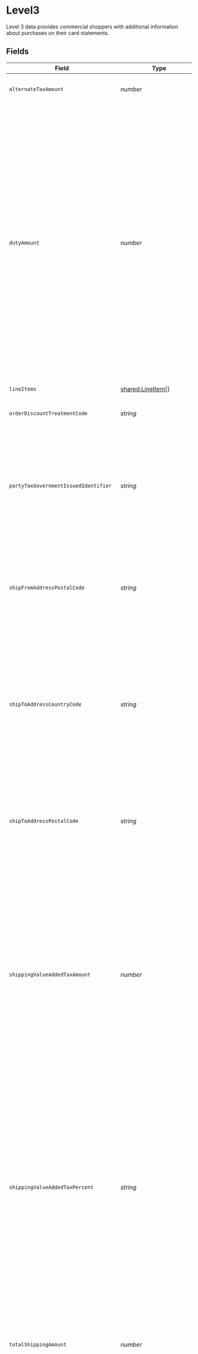 # Level3

Level 3 data provides commercial shoppers with additional information about purchases on their card statements.


## Fields

| Field                                                                                                                                                                                                                                                                                                                                                                                                                                                                                                                             | Type                                                                                                                                                                                                                                                                                                                                                                                                                                                                                                                              | Required                                                                                                                                                                                                                                                                                                                                                                                                                                                                                                                          | Description                                                                                                                                                                                                                                                                                                                                                                                                                                                                                                                       |
| --------------------------------------------------------------------------------------------------------------------------------------------------------------------------------------------------------------------------------------------------------------------------------------------------------------------------------------------------------------------------------------------------------------------------------------------------------------------------------------------------------------------------------- | --------------------------------------------------------------------------------------------------------------------------------------------------------------------------------------------------------------------------------------------------------------------------------------------------------------------------------------------------------------------------------------------------------------------------------------------------------------------------------------------------------------------------------- | --------------------------------------------------------------------------------------------------------------------------------------------------------------------------------------------------------------------------------------------------------------------------------------------------------------------------------------------------------------------------------------------------------------------------------------------------------------------------------------------------------------------------------- | --------------------------------------------------------------------------------------------------------------------------------------------------------------------------------------------------------------------------------------------------------------------------------------------------------------------------------------------------------------------------------------------------------------------------------------------------------------------------------------------------------------------------------- |
| `alternateTaxAmount`                                                                                                                                                                                                                                                                                                                                                                                                                                                                                                              | *number*                                                                                                                                                                                                                                                                                                                                                                                                                                                                                                                          | :heavy_minus_sign:                                                                                                                                                                                                                                                                                                                                                                                                                                                                                                                | The amount added to the transaction for taxes.                                                                                                                                                                                                                                                                                                                                                                                                                                                                                    |
| `dutyAmount`                                                                                                                                                                                                                                                                                                                                                                                                                                                                                                                      | *number*                                                                                                                                                                                                                                                                                                                                                                                                                                                                                                                          | :heavy_minus_sign:                                                                                                                                                                                                                                                                                                                                                                                                                                                                                                                | Specifies the monetary value for an additional tax levied or tariff charged against the purchase of goods or services imported from another country. Taxes or tariffs (duties) are also charged for some forms of exports. The customs authorities for a country are usually the taxing body, and duties are enforceable by law. Synonyms include but are not limited to: tax, toll, excise, levy, charge, rate, fee, countervail, customs and price list.                                                                        |
| `lineItems`                                                                                                                                                                                                                                                                                                                                                                                                                                                                                                                       | [shared.LineItem](../../models/shared/lineitem.md)[]                                                                                                                                                                                                                                                                                                                                                                                                                                                                              | :heavy_minus_sign:                                                                                                                                                                                                                                                                                                                                                                                                                                                                                                                | List Of line Items                                                                                                                                                                                                                                                                                                                                                                                                                                                                                                                |
| `orderDiscountTreatmentCode`                                                                                                                                                                                                                                                                                                                                                                                                                                                                                                      | *string*                                                                                                                                                                                                                                                                                                                                                                                                                                                                                                                          | :heavy_minus_sign:                                                                                                                                                                                                                                                                                                                                                                                                                                                                                                                | Indicates how the merchant is managing discounts.                                                                                                                                                                                                                                                                                                                                                                                                                                                                                 |
| `partyTaxGovernmentIssuedIdentifier`                                                                                                                                                                                                                                                                                                                                                                                                                                                                                              | *string*                                                                                                                                                                                                                                                                                                                                                                                                                                                                                                                          | :heavy_minus_sign:                                                                                                                                                                                                                                                                                                                                                                                                                                                                                                                | An identifier assigned by a government agency that is used by a Tax Authority to administer tax laws or by another government body to administer social and government programs.                                                                                                                                                                                                                                                                                                                                                  |
| `shipFromAddressPostalCode`                                                                                                                                                                                                                                                                                                                                                                                                                                                                                                       | *string*                                                                                                                                                                                                                                                                                                                                                                                                                                                                                                                          | :heavy_minus_sign:                                                                                                                                                                                                                                                                                                                                                                                                                                                                                                                | The portion of a party?s address that is the encoded representation of a geographic area to facilitate mail delivery services.                                                                                                                                                                                                                                                                                                                                                                                                    |
| `shipToAddressCountryCode`                                                                                                                                                                                                                                                                                                                                                                                                                                                                                                        | *string*                                                                                                                                                                                                                                                                                                                                                                                                                                                                                                                          | :heavy_minus_sign:                                                                                                                                                                                                                                                                                                                                                                                                                                                                                                                | A code that identifies the Country, a Geographic Area, that is recognized as an independent political unit in world affairs. Note: This data element is a child of the Country Code CDE and valid values are based on ISO standards.                                                                                                                                                                                                                                                                                              |
| `shipToAddressPostalCode`                                                                                                                                                                                                                                                                                                                                                                                                                                                                                                         | *string*                                                                                                                                                                                                                                                                                                                                                                                                                                                                                                                          | :heavy_minus_sign:                                                                                                                                                                                                                                                                                                                                                                                                                                                                                                                | The portion of a party?s address that is the encoded representation of a geographic area to facilitate mail delivery services.                                                                                                                                                                                                                                                                                                                                                                                                    |
| `shippingValueAddedTaxAmount`                                                                                                                                                                                                                                                                                                                                                                                                                                                                                                     | *number*                                                                                                                                                                                                                                                                                                                                                                                                                                                                                                                          | :heavy_minus_sign:                                                                                                                                                                                                                                                                                                                                                                                                                                                                                                                | Specifies the monetary value of the Value Added Tax (VAT) charged for either a line item or an entire transaction. VAT is a consumption tax levied on the sale of goods and services (a.k.a. Goods and Services Tax (GST)). VAT is an indirect tax, in that the tax is collected from someone other than the person who actually bears the cost of the tax.                                                                                                                                                                       |
| `shippingValueAddedTaxPercent`                                                                                                                                                                                                                                                                                                                                                                                                                                                                                                    | *string*                                                                                                                                                                                                                                                                                                                                                                                                                                                                                                                          | :heavy_minus_sign:                                                                                                                                                                                                                                                                                                                                                                                                                                                                                                                | Specifies the fixed ratio applied to the transaction for Value Added Tax for a line item or an entire transaction. VAT is a consumption tax levied on the sale of goods and services (a.k.a. Goods and Services Tax (GST)). VAT is an indirect tax, in that the tax is collected from someone other than the person who actually bears the cost of the tax.                                                                                                                                                                       |
| `totalShippingAmount`                                                                                                                                                                                                                                                                                                                                                                                                                                                                                                             | *number*                                                                                                                                                                                                                                                                                                                                                                                                                                                                                                                          | :heavy_minus_sign:                                                                                                                                                                                                                                                                                                                                                                                                                                                                                                                | Specifies the monetary value to be paid for the postage and related transportation to get a package from the shipping carrier to the consumer for all items purchased.                                                                                                                                                                                                                                                                                                                                                            |
| `totalTransactionDiscountAmount`                                                                                                                                                                                                                                                                                                                                                                                                                                                                                                  | *number*                                                                                                                                                                                                                                                                                                                                                                                                                                                                                                                          | :heavy_minus_sign:                                                                                                                                                                                                                                                                                                                                                                                                                                                                                                                | Specifies the monetary value to which the merchant applied a reduction (e.g., percentage or fixed amount) to a single line item of the purchase, the total purchase amount, or the tax portion of the transaction. If the reduction is for the taxable portion of the transaction, then the monetary value of the tax levied becomes a fixed purchase price reduction for the total transaction and the purchaser; yet the tax is still levied and collected against the reduced purchase amount and reported to the taxing body. |
| `transactionAdvices`                                                                                                                                                                                                                                                                                                                                                                                                                                                                                                              | [shared.TransactionAdvice](../../models/shared/transactionadvice.md)[]                                                                                                                                                                                                                                                                                                                                                                                                                                                            | :heavy_minus_sign:                                                                                                                                                                                                                                                                                                                                                                                                                                                                                                                | List of transaction advices from American Express                                                                                                                                                                                                                                                                                                                                                                                                                                                                                 |
| `valueAddedTaxAmount`                                                                                                                                                                                                                                                                                                                                                                                                                                                                                                             | *number*                                                                                                                                                                                                                                                                                                                                                                                                                                                                                                                          | :heavy_minus_sign:                                                                                                                                                                                                                                                                                                                                                                                                                                                                                                                | Specifies the monetary value of the Value Added Tax (VAT) charged for either a line item or an entire transaction. VAT is a consumption tax levied on the sale of goods and services (a.k.a. Goods and Services Tax (GST)). VAT is an indirect tax, in that the tax is collected from someone other than the person who actually bears the cost of the tax.                                                                                                                                                                       |
| `valueAddedTaxInvoiceReferenceNumber`                                                                                                                                                                                                                                                                                                                                                                                                                                                                                             | *string*                                                                                                                                                                                                                                                                                                                                                                                                                                                                                                                          | :heavy_minus_sign:                                                                                                                                                                                                                                                                                                                                                                                                                                                                                                                | Identifies the additional subelement used to identify the value-added tax (VAT) invoice or tax receipt.                                                                                                                                                                                                                                                                                                                                                                                                                           |
| `valueAddedTaxPercent`                                                                                                                                                                                                                                                                                                                                                                                                                                                                                                            | *string*                                                                                                                                                                                                                                                                                                                                                                                                                                                                                                                          | :heavy_minus_sign:                                                                                                                                                                                                                                                                                                                                                                                                                                                                                                                | Specifies the fixed ratio applied to the transaction for Value Added Tax for a line item or an entire transaction. VAT is a consumption tax levied on the sale of goods and services (a.k.a. Goods and Services Tax (GST)). VAT is an indirect tax, in that the tax is collected from someone other than the person who actually bears the cost of the tax.                                                                                                                                                                       |